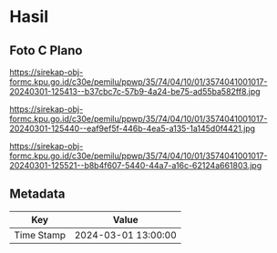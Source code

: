 # Hasil

## Foto C Plano

https://sirekap-obj-formc.kpu.go.id/c30e/pemilu/ppwp/35/74/04/10/01/3574041001017-20240301-125413--b37cbc7c-57b9-4a24-be75-ad55ba582ff8.jpg

https://sirekap-obj-formc.kpu.go.id/c30e/pemilu/ppwp/35/74/04/10/01/3574041001017-20240301-125440--eaf9ef5f-446b-4ea5-a135-1a145d0f4421.jpg

https://sirekap-obj-formc.kpu.go.id/c30e/pemilu/ppwp/35/74/04/10/01/3574041001017-20240301-125521--b8b4f607-5440-44a7-a16c-62124a661803.jpg


## Metadata

| Key        | Value               |
| ---------- | ------------------- |
| Time Stamp | 2024-03-01 13:00:00 |



